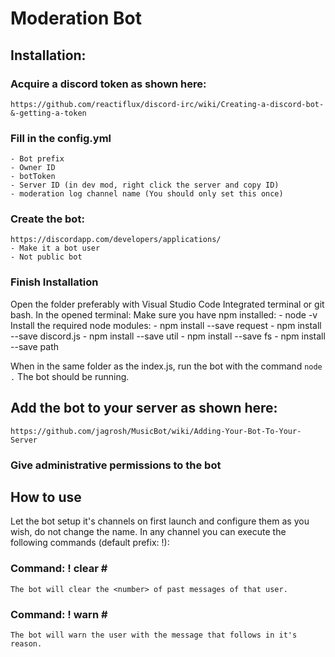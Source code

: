 # Moderation Bot
## Installation:

### Acquire a discord token as shown here:
	https://github.com/reactiflux/discord-irc/wiki/Creating-a-discord-bot-&-getting-a-token

### Fill in the config.yml
	- Bot prefix
	- Owner ID
	- botToken
	- Server ID (in dev mod, right click the server and copy ID)
	- moderation log channel name (You should only set this once)

### Create the bot:
	https://discordapp.com/developers/applications/
    - Make it a bot user
    - Not public bot

### Finish Installation
Open the folder preferably with Visual Studio Code Integrated terminal or git bash.
In the opened terminal:
    Make sure you have npm installed:
	- node -v
    Install the required node modules:
	- npm install --save request
   	- npm install --save discord.js
  	- npm install --save util
  	- npm install --save fs
  	- npm install --save path

When in the same folder as the index.js, run the bot with the command `node .`
The bot should be running.

## Add the bot to your server as shown here:
	https://github.com/jagrosh/MusicBot/wiki/Adding-Your-Bot-To-Your-Server

### Give administrative permissions to the bot

## How to use

Let the bot setup it's channels on first launch and configure them as you wish, do not change the name.
In any channel you can execute the following commands (default prefix: !):

### Command: ! clear <number> <userName>#<discriminator>
	The bot will clear the <number> of past messages of that user.

### Command: ! warn <userName>#<discriminator> <reason>
	The bot will warn the user with the message that follows in it's reason.
